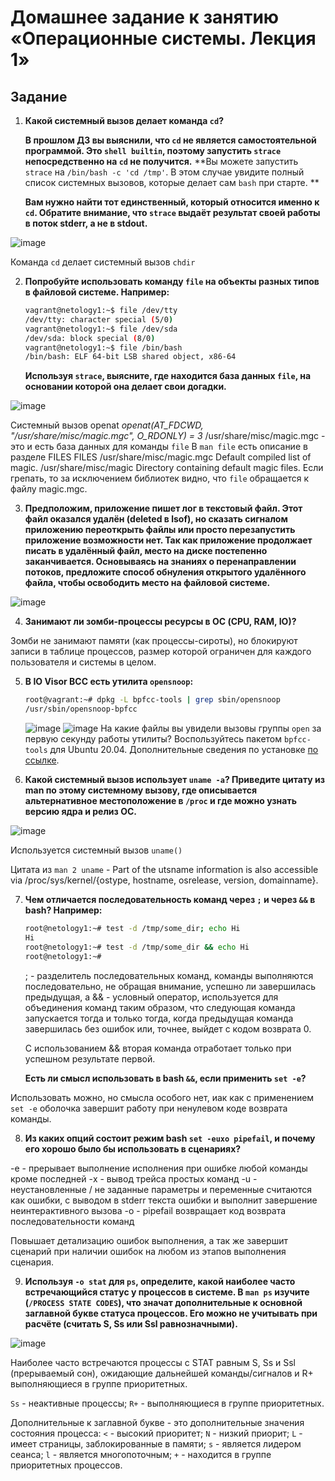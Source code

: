 # Домашнее задание к занятию «Операционные системы. Лекция 1»


## Задание

1. **Какой системный вызов делает команда `cd`?**

    **В прошлом ДЗ вы выяснили, что `cd` не является самостоятельной  программой. Это `shell builtin`, поэтому запустить `strace` непосредственно на `cd` не получится.** **Вы можете запустить `strace` на `/bin/bash -c 'cd /tmp'`. В этом случае увидите полный список системных вызовов, которые делает сам `bash` при старте. **

    **Вам нужно найти тот единственный, который относится именно к `cd`. Обратите внимание, что `strace` выдаёт результат своей работы в поток stderr, а не в stdout.**

![image](https://user-images.githubusercontent.com/75835363/222418860-7844ec9e-b991-40e9-9d0a-66fd006bc33f.png)

Команда `cd` делает системный вызов `chdir`

2. **Попробуйте использовать команду `file` на объекты разных типов в файловой системе. Например:**

    ```bash
    vagrant@netology1:~$ file /dev/tty
    /dev/tty: character special (5/0)
    vagrant@netology1:~$ file /dev/sda
    /dev/sda: block special (8/0)
    vagrant@netology1:~$ file /bin/bash
    /bin/bash: ELF 64-bit LSB shared object, x86-64
    ```
    
    **Используя `strace`, выясните, где находится база данных `file`, на основании которой она делает свои догадки.**

![image](https://user-images.githubusercontent.com/75835363/222435796-d1259187-cf8a-4549-9cb7-8107983a527b.png)

Системный вызов openat 
*openat(AT_FDCWD, "/usr/share/misc/magic.mgc", O_RDONLY) = 3* 
/usr/share/misc/magic.mgc - это и есть база данных для команды `file`
В `man file` есть описание в разделе FILES
FILES
/usr/share/misc/magic.mgc Default compiled list of magic.
/usr/share/misc/magic Directory containing default magic files.
Если грепать, то за исключением библиотек видно, что `file` обращается к файлу magic.mgc.



3. **Предположим, приложение пишет лог в текстовый файл. Этот файл оказался удалён (deleted в lsof), но сказать сигналом приложению переоткрыть файлы или просто перезапустить приложение возможности нет. Так как приложение продолжает писать в удалённый файл, место на диске постепенно заканчивается. Основываясь на знаниях о перенаправлении потоков, предложите способ обнуления открытого удалённого файла, чтобы освободить место на файловой системе.**

![image](https://user-images.githubusercontent.com/75835363/222458576-4e7d4c3b-c2c4-4d51-8e22-c1ead400820c.png)


4. **Занимают ли зомби-процессы ресурсы в ОС (CPU, RAM, IO)?**

Зомби не занимают памяти (как процессы-сироты), но блокируют записи в таблице процессов, размер которой ограничен для каждого пользователя и системы в целом.

5. **В IO Visor BCC есть утилита `opensnoop`:**

    ```bash
    root@vagrant:~# dpkg -L bpfcc-tools | grep sbin/opensnoop
    /usr/sbin/opensnoop-bpfcc
    ```
   ![image](https://user-images.githubusercontent.com/75835363/222697847-e90243fd-10c5-4a99-947f-61bed32c917a.png)
   ![image](https://user-images.githubusercontent.com/75835363/222698002-6fc57cbd-ffd3-4a9a-9e33-905cd4522c3a.png)
    На какие файлы вы увидели вызовы группы `open` за первую секунду работы утилиты? Воспользуйтесь пакетом `bpfcc-tools` для Ubuntu 20.04. Дополнительные сведения по установке [по ссылке](https://github.com/iovisor/bcc/blob/master/INSTALL.md).

6. **Какой системный вызов использует `uname -a`? Приведите цитату из man по этому системному вызову, где описывается альтернативное местоположение в `/proc` и где можно узнать версию ядра и релиз ОС.**

![image](https://user-images.githubusercontent.com/75835363/222684890-49ca4b03-b644-4fa4-bed7-c914fd45f9d4.png)

Используется системный вызов `uname()`

Цитата из `man 2 uname`  - Part of the utsname information is also accessible via /proc/sys/kernel/{ostype, hostname, osrelease, version, domainname}.

7. **Чем отличается последовательность команд через `;` и через `&&` в bash? Например:**

    ```bash
    root@netology1:~# test -d /tmp/some_dir; echo Hi
    Hi
    root@netology1:~# test -d /tmp/some_dir && echo Hi
    root@netology1:~#
    ```
    ; - разделитель последовательных команд, команды выполняются последовательно, не обращая внимание, успешно ли завершилась предыдущая, а && - условный оператор, используется для объединения команд таким образом, что следующая команда запускается тогда и только тогда, когда предыдущая команда завершилась без ошибок или, точнее, выйдет с кодом возврата 0.

   С использованием && вторая команда отработает только при успешном результате первой.
   
   **Есть ли смысл использовать в bash `&&`, если применить `set -e`?**

Использовать можно, но смысла особого нет, иак как с применением `set -e` оболочка завершит работу при ненулевом коде возврата команды. 

8. **Из каких опций состоит режим bash `set -euxo pipefail`, и почему его хорошо было бы использовать в сценариях?**

-e - прерывает выполнение исполнения при ошибке любой команды кроме последней
-x - вывод трейса простых команд
-u - неустановленные / не заданные параметры и переменные считаются как ошибки, с выводом в stderr текста ошибки и выполнит завершение неинтерактивного вызова
-o - pipefail возвращает код возврата последовательности команд

Повышает детализацию ошибок выполнения, а так же завершит сценарий при наличии ошибок на любом из этапов выполнения сценария.


9. **Используя `-o stat` для `ps`, определите, какой наиболее часто встречающийся статус у процессов в системе. В `man ps` изучите (`/PROCESS STATE CODES`), что значат дополнительные к основной заглавной букве статуса процессов. Его можно не учитывать при расчёте (считать S, Ss или Ssl равнозначными).**

![image](https://user-images.githubusercontent.com/75835363/222739089-a0984ba6-92a7-4434-a2c8-97dcb4f8077f.png)


Наиболее часто встречаются процессы с STAT равным S, Ss и Ssl (прерываемый сон), ожидающие дальнейшей команды/сигналов и R+ выполняющиеся в группе приоритетных.

`Ss` - неактивные процессы;
`R+` - выполняющиеся в группе приоритетных.

Дополнительные к заглавной букве - это дополнительные значения состояния процесса:
`<` - высокий приоритет;
`N` - низкий приорит;
`L` - имеет страницы, заблокированные в памяти;
`s` - является лидером сеанса;
`l` - является многопоточным;
`+` - находится в группе приоритетных процессов. 
